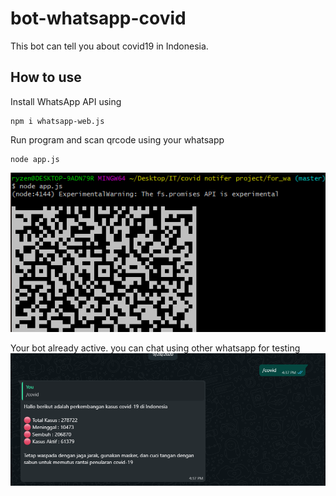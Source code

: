 ﻿# bot-whatsapp-covid
This bot can tell you about covid19 in Indonesia.

## How to use
Install WhatsApp API using
```
npm i whatsapp-web.js
```

Run program and scan qrcode using your whatsapp
```
node app.js
```
<img src="https://raw.githubusercontent.com/jagadyudha/bot-whatsapp-covid/master/img/1.png">

Your bot already active. you can chat using other whatsapp for testing
<img src="https://raw.githubusercontent.com/jagadyudha/bot-whatsapp-covid/master/img/2.png">
